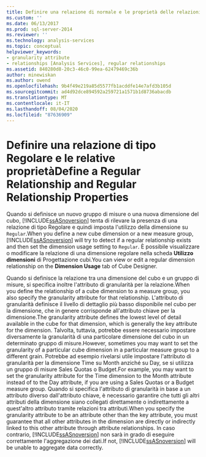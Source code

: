 ```yaml
---
title: Definire una relazione di normale e le proprietà delle relazioni regolari | Microsoft Docs
ms.custom: ''
ms.date: 06/13/2017
ms.prod: sql-server-2014
ms.reviewer: ''
ms.technology: analysis-services
ms.topic: conceptual
helpviewer_keywords:
- granularity attribute
- relationships [Analysis Services], regular relationships
ms.assetid: 840280d8-20c3-46c0-99ea-62479469c36b
author: minewiskan
ms.author: owend
ms.openlocfilehash: 9b4f49e219a85d5577fb1acddfe14e7afd3b105d
ms.sourcegitcommit: ad4d92dce894592a259721a1571b1d8736abacdb
ms.translationtype: MT
ms.contentlocale: it-IT
ms.lasthandoff: 08/04/2020
ms.locfileid: "87636909"
---
```

# <a name="define-a-regular-relationship-and-regular-relationship-properties"></a><span data-ttu-id="54ed8-102">Definire una relazione di tipo Regolare e le relative proprietà</span><span class="sxs-lookup"><span data-stu-id="54ed8-102">Define a Regular Relationship and Regular Relationship Properties</span></span>
  <span data-ttu-id="54ed8-103">Quando si definisce un nuovo gruppo di misure o una nuova dimensione del cubo, [!INCLUDE[ssASnoversion](../../includes/ssasnoversion-md.md)] tenta di rilevare la presenza di una relazione di tipo Regolare e quindi imposta l'utilizzo della dimensione su `Regular`.</span><span class="sxs-lookup"><span data-stu-id="54ed8-103">When you define a new cube dimension or a new measure group, [!INCLUDE[ssASnoversion](../../includes/ssasnoversion-md.md)] will try to detect if a regular relationship exists and then set the dimension usage setting to `Regular`.</span></span> <span data-ttu-id="54ed8-104">È possibile visualizzare o modificare la relazione di una dimensione regolare nella scheda **Utilizzo dimensioni** di Progettazione cubi.</span><span class="sxs-lookup"><span data-stu-id="54ed8-104">You can view or edit a regular dimension relationship on the **Dimension Usage** tab of Cube Designer.</span></span>  
  
 <span data-ttu-id="54ed8-105">Quando si definisce la relazione tra una dimensione del cubo e un gruppo di misure, si specifica inoltre l'attributo di granularità per la relazione.</span><span class="sxs-lookup"><span data-stu-id="54ed8-105">When you define the relationship of a cube dimension to a measure group, you also specify the granularity attribute for that relationship.</span></span> <span data-ttu-id="54ed8-106">L'attributo di granularità definisce il livello di dettaglio più basso disponibile nel cubo per la dimensione, che in genere corrisponde all'attributo chiave per la dimensione.</span><span class="sxs-lookup"><span data-stu-id="54ed8-106">The granularity attribute defines the lowest level of detail available in the cube for that dimension, which is generally the key attribute for the dimension.</span></span> <span data-ttu-id="54ed8-107">Talvolta, tuttavia, potrebbe essere necessario impostare diversamente la granularità di una particolare dimensione del cubo in un determinato gruppo di misure.</span><span class="sxs-lookup"><span data-stu-id="54ed8-107">However, sometimes you may want to set the granularity of a particular cube dimension in a particular measure group to a different grain.</span></span> <span data-ttu-id="54ed8-108">Potrebbe ad esempio rivelarsi utile impostare l'attributo di granularità per la dimensione Time su Month anziché su Day, se si utilizza un gruppo di misure Sales Quotas o Budget.</span><span class="sxs-lookup"><span data-stu-id="54ed8-108">For example, you may want to set the granularity attribute for the Time dimension to the Month attribute instead of to the Day attribute, if you are using a Sales Quotas or a Budget measure group.</span></span> <span data-ttu-id="54ed8-109">Quando si specifica l'attributo di granularità in base a un attributo diverso dall'attributo chiave, è necessario garantire che tutti gli altri attributi della dimensione siano collegati direttamente o indirettamente a quest'altro attributo tramite relazioni tra attributi.</span><span class="sxs-lookup"><span data-stu-id="54ed8-109">When you specify the granularity attribute to be an attribute other than the key attribute, you must guarantee that all other attributes in the dimension are directly or indirectly linked to this other attribute through attribute relationships.</span></span> <span data-ttu-id="54ed8-110">In caso contrario, [!INCLUDE[ssASnoversion](../../includes/ssasnoversion-md.md)] non sarà in grado di eseguire correttamente l'aggregazione dei dati.</span><span class="sxs-lookup"><span data-stu-id="54ed8-110">If not, [!INCLUDE[ssASnoversion](../../includes/ssasnoversion-md.md)] will be unable to aggregate data correctly.</span></span>  
  
  
